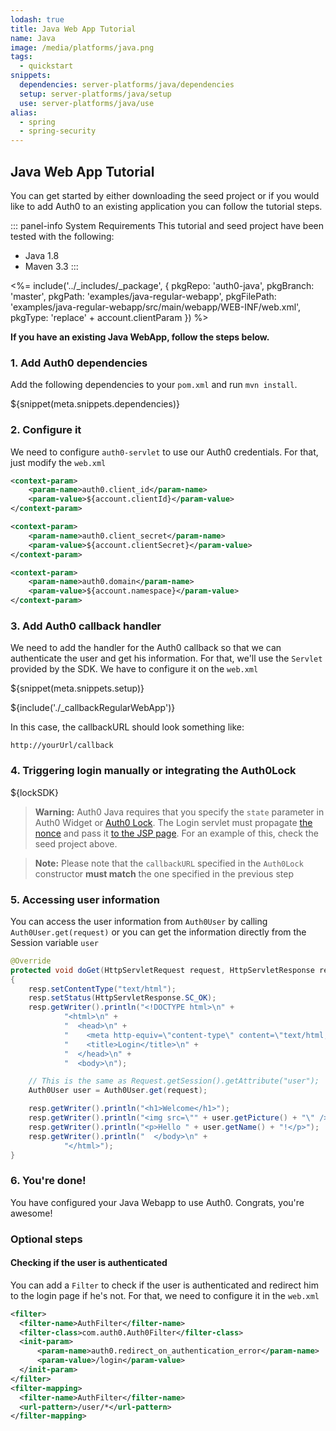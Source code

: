 ```yaml
---
lodash: true
title: Java Web App Tutorial
name: Java
image: /media/platforms/java.png
tags:
  - quickstart
snippets:
  dependencies: server-platforms/java/dependencies
  setup: server-platforms/java/setup
  use: server-platforms/java/use
alias:
  - spring
  - spring-security
---
```


## Java Web App Tutorial

You can get started by either downloading the seed project or if you would like to add Auth0 to an existing application you can follow the tutorial steps.

::: panel-info System Requirements
This tutorial and seed project have been tested with the following:

* Java 1.8
* Maven 3.3
:::

<%= include('../_includes/_package', {
  pkgRepo: 'auth0-java',
  pkgBranch: 'master',
  pkgPath: 'examples/java-regular-webapp',
  pkgFilePath: 'examples/java-regular-webapp/src/main/webapp/WEB-INF/web.xml',
  pkgType: 'replace' + account.clientParam
}) %>

**If you have an existing Java WebApp, follow the steps below.**

### 1. Add Auth0 dependencies

Add the following dependencies to your `pom.xml` and run `mvn install`.

${snippet(meta.snippets.dependencies)}

### 2. Configure it

We need to configure `auth0-servlet` to use our Auth0 credentials. For that, just modify the `web.xml`

```xml
<context-param>
    <param-name>auth0.client_id</param-name>
    <param-value>${account.clientId}</param-value>
</context-param>

<context-param>
    <param-name>auth0.client_secret</param-name>
    <param-value>${account.clientSecret}</param-value>
</context-param>

<context-param>
    <param-name>auth0.domain</param-name>
    <param-value>${account.namespace}</param-value>
</context-param>
```

### 3. Add Auth0 callback handler

We need to add the handler for the Auth0 callback so that we can authenticate the user and get his information. For that, we'll use the `Servlet` provided by the SDK. We have to configure it on the `web.xml`

${snippet(meta.snippets.setup)}

${include('./_callbackRegularWebApp')}

In this case, the callbackURL should look something like:

```
http://yourUrl/callback
```

### 4. Triggering login manually or integrating the Auth0Lock

${lockSDK}

> **Warning:** Auth0 Java requires that you specify the `state` parameter in Auth0 Widget or [Auth0 Lock](/libraries/lock/customization#authparams-object). The Login servlet must propagate [the nonce](https://github.com/auth0/auth0-java/blob/2836d13c0a766e3a2fd28fc95bb582fa79e57c52/examples/java-regular-webapp/src/main/java/com/auth0/example/LoginServlet.java#L22) and pass it [to the JSP page](https://github.com/auth0/auth0-java/blob/master/examples/java-regular-webapp/src/main/webapp/login.jsp#L49). For an example of this, check the seed project above.

> **Note:** Please note that the `callbackURL` specified in the `Auth0Lock` constructor **must match** the one specified in the previous step

### 5. Accessing user information

You can access the user information from `Auth0User` by calling `Auth0User.get(request)` or you can get the information directly from the Session variable `user`

```java
@Override
protected void doGet(HttpServletRequest request, HttpServletResponse resp) throws ServletException, IOException
{
    resp.setContentType("text/html");
    resp.setStatus(HttpServletResponse.SC_OK);
    resp.getWriter().println("<!DOCTYPE html>\n" +
            "<html>\n" +
            "  <head>\n" +
            "    <meta http-equiv=\"content-type\" content=\"text/html; charset=utf-8\" />\n" +
            "    <title>Login</title>\n" +
            "  </head>\n" +
            "  <body>\n");

    // This is the same as Request.getSession().getAttribute("user");
    Auth0User user = Auth0User.get(request);

    resp.getWriter().println("<h1>Welcome</h1>");
    resp.getWriter().println("<img src=\"" + user.getPicture() + "\" />");
    resp.getWriter().println("<p>Hello " + user.getName() + "!</p>");
    resp.getWriter().println("  </body>\n" +
            "</html>");
}
```

### 6. You're done!

You have configured your Java Webapp to use Auth0. Congrats, you're awesome!

### Optional steps

#### Checking if the user is authenticated

You can add a `Filter` to check if the user is authenticated and redirect him to the login page if he's not. For that, we need to configure it in the `web.xml`

```xml
<filter>
  <filter-name>AuthFilter</filter-name>
  <filter-class>com.auth0.Auth0Filter</filter-class>
  <init-param>
      <param-name>auth0.redirect_on_authentication_error</param-name>
      <param-value>/login</param-value>
  </init-param>
</filter>
<filter-mapping>
  <filter-name>AuthFilter</filter-name>
  <url-pattern>/user/*</url-pattern>
</filter-mapping>
```

